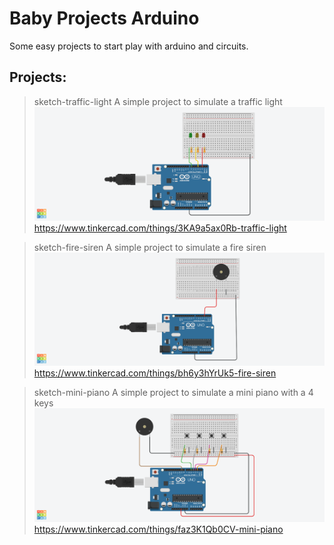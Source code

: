 # Baby Projects Arduino

Some easy projects to start play with arduino and circuits.

## Projects:

> sketch-traffic-light
A simple project to simulate a traffic light
![Circuit for traffic light](sketch-circuit-images/traffic-light.png)
https://www.tinkercad.com/things/3KA9a5ax0Rb-traffic-light

> sketch-fire-siren
A simple project to simulate a fire siren
![Circuit for fire siren](sketch-circuit-images/fire-siren.png)
https://www.tinkercad.com/things/bh6y3hYrUk5-fire-siren

> sketch-mini-piano
A simple project to simulate a mini piano with a 4 keys
![Circuit for mini piano](sketch-circuit-images/mini-piano.png)
https://www.tinkercad.com/things/faz3K1Qb0CV-mini-piano
